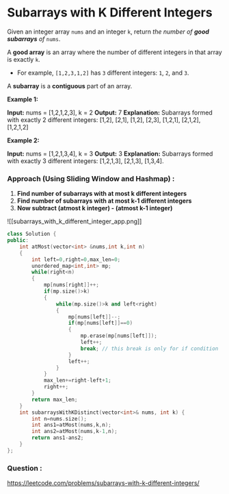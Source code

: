 # Subarrays with K Different Integers

Given an integer array `nums` and an integer `k`, return _the number of **good subarrays** of_ `nums`.

A **good array** is an array where the number of different integers in that array is exactly `k`.

-   For example, `[1,2,3,1,2]` has `3` different integers: `1`, `2`, and `3`.

A **subarray** is a **contiguous** part of an array.

**Example 1:**

**Input:** nums = [1,2,1,2,3], k = 2
**Output:** 7
**Explanation:** Subarrays formed with exactly 2 different integers: [1,2], [2,1], [1,2], [2,3], [1,2,1], [2,1,2], [1,2,1,2]

**Example 2:**

**Input:** nums = [1,2,1,3,4], k = 3
**Output:** 3
**Explanation:** Subarrays formed with exactly 3 different integers: [1,2,1,3], [2,1,3], [1,3,4].


### Approach (Using Sliding Window and Hashmap) :

1. **Find number of subarrays with at most k different integers**
2. **Find number of subarrays with at most k-1 different integers**
3. **Now subtract (atmost k integer) - (atmost k-1 integer)**

![[subarrays_with_k_different_integer_app.png]]

```cpp
class Solution {
public:
    int atMost(vector<int> &nums,int k,int n)
    {
        int left=0,right=0,max_len=0;
        unordered_map<int,int> mp;
        while(right<n)
        {
            mp[nums[right]]++;
            if(mp.size()>k)
            {
                while(mp.size()>k and left<right)
                {
                    mp[nums[left]]--;
                    if(mp[nums[left]]==0)
                    {
                        mp.erase(mp[nums[left]]);
                        left++;
                        break; // this break is only for if condition
                    }
                    left++;
                }
            }
            max_len+=right-left+1;
            right++;
        }
        return max_len;
    }
    int subarraysWithKDistinct(vector<int>& nums, int k) {
        int n=nums.size();
        int ans1=atMost(nums,k,n);
        int ans2=atMost(nums,k-1,n);
        return ans1-ans2;
    }
};
```


### Question :
https://leetcode.com/problems/subarrays-with-k-different-integers/